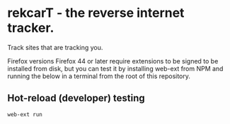 # rekcarT - the reverse internet tracker.

Track sites that are tracking you.

Firefox versions Firefox 44 or later require extensions to be signed to be installed from disk, but you can test it by installing web-ext from NPM and running the below in a terminal from the root of this repository.

## Hot-reload (developer) testing

```bash
web-ext run
```
